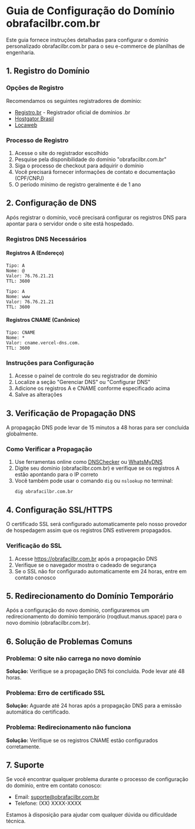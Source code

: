 # Guia de Configuração do Domínio obrafacilbr.com.br

Este guia fornece instruções detalhadas para configurar o domínio personalizado obrafacilbr.com.br para o seu e-commerce de planilhas de engenharia.

## 1. Registro do Domínio

### Opções de Registro
Recomendamos os seguintes registradores de domínio:
- [Registro.br](https://registro.br) - Registrador oficial de domínios .br
- [Hostgator Brasil](https://www.hostgator.com.br)
- [Locaweb](https://www.locaweb.com.br)

### Processo de Registro
1. Acesse o site do registrador escolhido
2. Pesquise pela disponibilidade do domínio "obrafacilbr.com.br"
3. Siga o processo de checkout para adquirir o domínio
4. Você precisará fornecer informações de contato e documentação (CPF/CNPJ)
5. O período mínimo de registro geralmente é de 1 ano

## 2. Configuração de DNS

Após registrar o domínio, você precisará configurar os registros DNS para apontar para o servidor onde o site está hospedado.

### Registros DNS Necessários

#### Registros A (Endereço)
```
Tipo: A
Nome: @
Valor: 76.76.21.21
TTL: 3600
```

```
Tipo: A
Nome: www
Valor: 76.76.21.21
TTL: 3600
```

#### Registros CNAME (Canônico)
```
Tipo: CNAME
Nome: *
Valor: cname.vercel-dns.com.
TTL: 3600
```

### Instruções para Configuração
1. Acesse o painel de controle do seu registrador de domínio
2. Localize a seção "Gerenciar DNS" ou "Configurar DNS"
3. Adicione os registros A e CNAME conforme especificado acima
4. Salve as alterações

## 3. Verificação de Propagação DNS

A propagação DNS pode levar de 15 minutos a 48 horas para ser concluída globalmente.

### Como Verificar a Propagação
1. Use ferramentas online como [DNSChecker](https://dnschecker.org) ou [WhatsMyDNS](https://www.whatsmydns.net)
2. Digite seu domínio (obrafacilbr.com.br) e verifique se os registros A estão apontando para o IP correto
3. Você também pode usar o comando `dig` ou `nslookup` no terminal:
   ```
   dig obrafacilbr.com.br
   ```

## 4. Configuração SSL/HTTPS

O certificado SSL será configurado automaticamente pelo nosso provedor de hospedagem assim que os registros DNS estiverem propagados.

### Verificação do SSL
1. Acesse https://obrafacilbr.com.br após a propagação DNS
2. Verifique se o navegador mostra o cadeado de segurança
3. Se o SSL não for configurado automaticamente em 24 horas, entre em contato conosco

## 5. Redirecionamento do Domínio Temporário

Após a configuração do novo domínio, configuraremos um redirecionamento do domínio temporário (roqdluut.manus.space) para o novo domínio (obrafacilbr.com.br).

## 6. Solução de Problemas Comuns

### Problema: O site não carrega no novo domínio
**Solução:** Verifique se a propagação DNS foi concluída. Pode levar até 48 horas.

### Problema: Erro de certificado SSL
**Solução:** Aguarde até 24 horas após a propagação DNS para a emissão automática do certificado.

### Problema: Redirecionamento não funciona
**Solução:** Verifique se os registros CNAME estão configurados corretamente.

## 7. Suporte

Se você encontrar qualquer problema durante o processo de configuração do domínio, entre em contato conosco:

- Email: suporte@obrafacilbr.com.br
- Telefone: (XX) XXXX-XXXX

Estamos à disposição para ajudar com qualquer dúvida ou dificuldade técnica.
